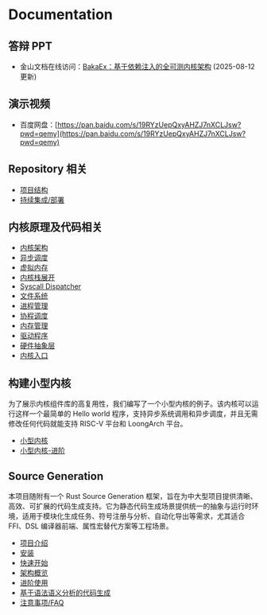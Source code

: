 # Documentation

## 答辩 PPT

- 金山文档在线访问：[BakaEx：基于依赖注入的全可测内核架构](https://kdocs.cn/l/cczjIUiHF6P6) (2025-08-12 更新)

## 演示视频

- 百度网盘：[https://pan.baidu.com/s/19RYzUepQxyAHZJ7nXCLJsw?pwd=qemy](https://pan.baidu.com/s/19RYzUepQxyAHZJ7nXCLJsw?pwd=qemy)

## Repository 相关

- [项目结构](repository/structure.md)
- [持续集成/部署](repository/continuous-integration.md)

## 内核原理及代码相关

- [内核架构](kernel/kernel-architecture.md)
- [异步调度](kernel/minimal-kernel-advance.md)
- [虚拟内存](kernel/virtual-memory.md)
- [内核栈展开](kernel/stack-unwinding.md)
- [Syscall Dispatcher](kernel/syscall-dispatcher.md)
- [文件系统](kernel/filesystem.md)
- [进程管理](kernel/process_management.md)
- [协程调度](kernel/coroutine-scheduling.md)
- [内存管理](kernel/memory-overview.md)
- [驱动程序](kernel/drivers.md)
- [硬件抽象层](kernel/hardware-abstraction-layer.md)
- [内核入口](kernel/README.md)

## 构建小型内核

为了展示内核组件库的高复用性，我们编写了一个小型内核的例子。该内核可以运行这样一个最简单的 Hello world 程序，支持异步系统调用和异步调度，并且无需修改任何代码就能支持 RISC-V 平台和 LoongArch 平台。

- [小型内核](kernel/minimal-kernel.md)
- [小型内核-进阶](kernel/minimal-kernel-advance.md)

## Source Generation

本项目随附有一个 Rust Source Generation 框架，旨在为中大型项目提供清晰、高效、可扩展的代码生成支持。它为静态代码生成场景提供统一的抽象与运行时环境，适用于模块化生成任务、符号注册与分析、自动化导出等需求，尤其适合 FFI、DSL 编译器前端、属性宏替代方案等工程场景。

- [项目介绍](source-generation/README.md)
- [安装](source-generation/installation.md)
- [快速开始](source-generation/quickstart.md)
- [架构概览](source-generation/core.md)
- [进阶使用](source-generation/advance.md)
- [基于语法语义分析的代码生成](source-generation/syntax-semantic-analysis.md)
- [注意事项/FAQ](source-generation/notice-faq.md)

